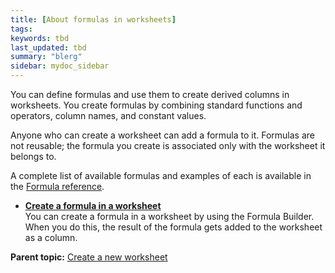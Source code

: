 ```yaml
---
title: [About formulas in worksheets]
tags: 
keywords: tbd
last_updated: tbd
summary: "blerg"
sidebar: mydoc_sidebar
---
```

You can define formulas and use them to create derived columns in worksheets. You create formulas by combining standard functions and operators, column names, and constant values.

Anyone who can create a worksheet can add a formula to it. Formulas are not reusable; the formula you create is associated only with the worksheet it belongs to.

A complete list of available formulas and examples of each is available in the [Formula reference](../reference/formula_reference.html#).

-   **[Create a formula in a worksheet](../../admin/worksheets/create_formula.html)**  
You can create a formula in a worksheet by using the Formula Builder. When you do this, the result of the formula gets added to the worksheet as a column.

**Parent topic:** [Create a new worksheet](../../admin/worksheets/worksheet_create.html)
